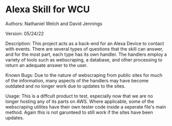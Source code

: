 # Alexa Skill for WCU

Authors: Nathaniel Welch and David Jennings

Version: 05/24/22

Description: This project acts as a back-end for an Alexa Device to contact with events. There are
several types of questions that the skill can answer, and for the most part, each type has its own handler.
The handlers employ a variety of tools such as webscraping, a database, and other processing to return an
adequate answer to the user.

Known Bugs: Due to the nature of webscraping from public sites for much of the information, many aspects of the
handlers may have become outdated and no longer work due to updates to the sites.

Usage: This is a diffcult product to test, especially now that we are no longer hosting any of its parts on AWS.
Where applicable, some of the webscraping utilites have their own tester code inside a seperate file's main method.
Again this is not garunteed to still work if the sites have been updates.